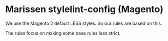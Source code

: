 # Marissen stylelint-config (Magento)

We use the Magento 2 default LESS styles.
So our rules are based on this.

The rules focus on making some base rules less strict.
